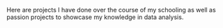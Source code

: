 Here are projects I have done over the course of my schooling as well as passion projects to showcase my knowledge in data analysis.
